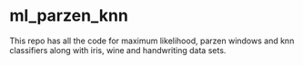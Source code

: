 # ml_parzen_knn
This repo has all the code for maximum likelihood, parzen windows and knn classifiers along with iris, wine and handwriting data sets.
